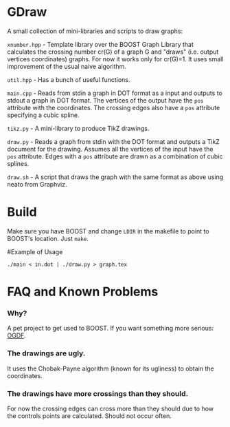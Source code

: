 # GDraw

A small collection of mini-libraries and scripts to draw graphs:

`xnumber.hpp` - Template library over the BOOST Graph Library that calculates the crossing number cr(G) of a graph G and "draws" (i.e. output vertices coordinates) graphs. For now it works only for cr(G)=1. It uses small improvement of the usual naive algorithm.

`util.hpp` - Has a bunch of useful functions. 

`main.cpp` - Reads from stdin a graph in DOT format as a input and outputs to stdout a graph in DOT format. The vertices of the output have the `pos` attribute with the coordinates. The crossing edges also have a `pos` attribute specifying a cubic spline. 

`tikz.py` - A mini-library to produce TikZ drawings. 

`draw.py` - Reads a graph from stdin with the DOT format and outputs a TikZ document for the drawing. Assumes all the vertices of the input have the `pos` attribute. Edges with a `pos` attribute are drawn as a combination of cubic splines.

`draw.sh` - A script that draws the graph with the same format as above using neato from Graphviz.

# Build

Make sure you have BOOST and change `LDIR` in the makefile to point to BOOST's location. Just `make`.

#Example of Usage 

```
./main < in.dot | ./draw.py > graph.tex
```

# FAQ and Known Problems

### Why?

A pet project to get used to BOOST. If you want something more serious: [OGDF](https://ogdf.uos.de/).


### The drawings are ugly.

It uses the Chobak-Payne algorithm (known for its ugliness) to obtain the coordinates.


### The drawings have more crossings than they should.

For now the crossing edges can cross more than they should due to how the controls points are calculated. Should not occur often. 
